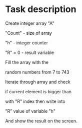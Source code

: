 # Task description

Create integer array "A"  

"Count" - size of array  

"h" - integer counter  

"R" = 0 - result variable  

Fill the array with the  

random numbers from 7 to 743  

Iterate through array and check  

if current element is bigger than  

with "R" index then write into  

"R" value of variable "h"  

And show the result on the screen.